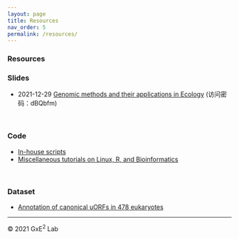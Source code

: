 ```yaml
---
layout: page
title: Resources
nav_order: 5
permalink: /resources/
---
```


### Resources

### Slides

- 2021-12-29 [Genomic methods and their applications in Ecology](https://www.jianguoyun.com/p/DRmPTB8Q146cBhjr56ME) (访问密码：dBQbfm)

<br/>

### Code

- [In-house scripts](https://github.com/gxelab/scripts)
- [Miscellaneous tutorials on Linux, R, and Bioinformatics](https://gitee.com/mt1022/bioinfo_tutorials)

<br/>

### Dataset

- [Annotation of canonical uORFs in 478 eukaryotes](https://doi.org/10.6084/m9.figshare.9980441.v4)





-----

© 2021 GxE<sup>2</sup> Lab
